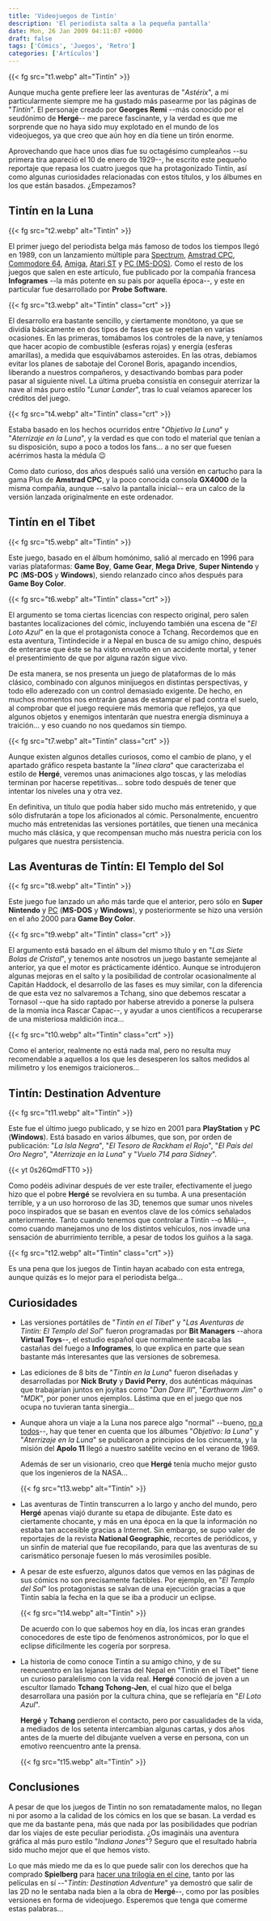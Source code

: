 ```yaml
---
title: 'Videojuegos de Tintín'
description: 'El periodista salta a la pequeña pantalla'
date: Mon, 26 Jan 2009 04:11:07 +0000
draft: false
tags: ['Cómics', 'Juegos', 'Retro']
categories: ['Artículos']
---
```


{{< fg src="t1.webp" alt="Tintín" >}}

Aunque mucha gente prefiere leer las aventuras de "_Astérix_", a mi particularmente siempre me ha gustado más pasearme por las páginas de "_Tintín_". El personaje creado por **Georges Remi** --más conocido por el seudónimo de **Hergé**-- me parece fascinante, y la verdad es que me sorprende que no haya sido muy explotado en el mundo de los videojuegos, ya que creo que aún hoy en día tiene un tirón enorme.

Aprovechando que hace unos días fue su octagésimo cumpleaños --su primera tira apareció el 10 de enero de 1929--, he escrito este pequeño reportaje que repasa los cuatro juegos que ha protagonizado Tintín, así como algunas curiosidades relacionadas con estos títulos, y los álbumes en los que están basados. ¿Empezamos?

## Tintín en la Luna

{{< fg src="t2.webp" alt="Tintín" >}}

El primer juego del periodista belga más famoso de todos los tiempos llegó en 1989, con un lanzamiento múltiple para [Spectrum](http://www.worldofspectrum.org/infoseek.cgi?regexp=^Tintin+on+the+Moon$&pub=^Infogrames$&loadpics=1), [Amstrad CPC](http://www.cpczone.net/game/914), [Commodore 64](http://www.lemon64.com/?game_id=2663), [Amiga](http://www.lemonamiga.com/?game_id=1064), [Atari ST](http://www.atarilegend.com/games/games_detail.php?game_id=3005) y [PC (MS-DOS)](http://www.abandonia.com/en/games/975). Como el resto de los juegos que salen en este artículo, fue publicado por la compañía francesa **Infogrames** --la más potente en su país por aquella época--, y este en particular fue desarrollado por **Probe Software**.

{{< fg src="t3.webp" alt="Tintín" class="crt" >}}

El desarrollo era bastante sencillo, y ciertamente monótono, ya que se dividía básicamente en dos tipos de fases que se repetían en varias ocasiones. En las primeras, tomábamos los controles de la nave, y teníamos que hacer acopio de combustible (esferas rojas) y energía (esferas amarillas), a medida que esquivábamos asteroides. En las otras, debíamos evitar los planes de sabotaje del Coronel Boris, apagando incendios, liberando a nuestros compañeros, y desactivando bombas para poder pasar al siguiente nivel. La última prueba consistía en conseguir aterrizar la nave al más puro estilo "_Lunar Lander_", tras lo cual veíamos aparecer los créditos del juego.

{{< fg src="t4.webp" alt="Tintín" class="crt" >}}

Estaba basado en los hechos ocurridos entre "_Objetivo la Luna_" y "_Aterrizaje en la Luna_", y la verdad es que con todo el material que tenían a su disposición, supo a poco a todos los fans... a no ser que fuesen acérrimos hasta la médula :wink:

Como dato curioso, dos años después salió una versión en cartucho para la gama Plus de **Amstrad CPC**, y la poco conocida consola **GX4000** de la misma compañía, aunque --salvo la pantalla inicial-- era un calco de la versión lanzada originalmente en este ordenador.

## Tintín en el Tibet

{{< fg src="t5.webp" alt="Tintín" >}}

Este juego, basado en el álbum homónimo, salió al mercado en 1996 para varias plataformas: **Game Boy**, **Game Gear**, **Mega Drive**, **Super Nintendo** y **PC** (**MS-DOS** y **Windows**), siendo relanzado cinco años después para **Game Boy Color**.

{{< fg src="t6.webp" alt="Tintín" class="crt" >}}

El argumento se toma ciertas licencias con respecto original, pero salen bastantes localizaciones del cómic, incluyendo también una escena de "_El Loto Azul_" en la que el protagonista conoce a Tchang. Recordemos que en esta aventura, Tintíndecide ir a Nepal en busca de su amigo chino, después de enterarse que éste se ha visto envuelto en un accidente mortal, y tener el presentimiento de que por alguna razón sigue vivo.

De esta manera, se nos presenta un juego de plataformas de lo más clásico, combinado con algunos minijuegos en distintas perspectivas, y todo ello aderezado con un control demasiado exigente. De hecho, en muchos momentos nos entrarán ganas de estampar el pad contra el suelo, al comprobar que el juego requiere más memoria que reflejos, ya que algunos objetos y enemigos intentarán que nuestra energía disminuya a traición... y eso cuando no nos quedamos sin tiempo.

{{< fg src="t7.webp" alt="Tintín" class="crt" >}}

Aunque existen algunos detalles curiosos, como el cambio de plano, y el apartado gráfico respeta bastante la "_línea clara_" que caracterizaba el estilo de **Hergé**, veremos unas animaciones algo toscas, y las melodías terminan por hacerse repetitivas... sobre todo después de tener que intentar los niveles una y otra vez.

En definitiva, un título que podía haber sido mucho más entretenido, y que sólo disfrutarán a tope los aficionados al cómic. Personalmente, encuentro mucho más entretenidas las versiones portátiles, que tienen una mecánica mucho más clásica, y que recompensan mucho más nuestra pericia con los pulgares que nuestra persistencia.

## Las Aventuras de Tintín: El Templo del Sol

{{< fg src="t8.webp" alt="Tintín" >}}

Este juego fue lanzado un año más tarde que el anterior, pero sólo en **Super Nintendo** y [PC](http://www.abandonia.com/en/games/481/Tintin+-+Prisoners+of+the+Sun.html) (**MS-DOS** y **Windows**), y posteriormente se hizo una versión en el año 2000 para **Game Boy Color**.

{{< fg src="t9.webp" alt="Tintín" class="crt" >}}

El argumento está basado en el álbum del mismo título y en "_Las Siete Bolas de Cristal_", y tenemos ante nosotros un juego bastante semejante al anterior, ya que el motor es prácticamente idéntico. Aunque se introdujeron algunas mejoras en el salto y la posibilidad de controlar ocasionalmente al Capitán Haddock, el desarrollo de las fases es muy similar, con la diferencia de que esta vez no salvaremos a Tchang, sino que debemos rescatar a Tornasol --que ha sido raptado por haberse atrevido a ponerse la pulsera de la momia inca Rascar Capac--, y ayudar a unos científicos a recuperarse de una misteriosa maldición inca...

{{< fg src="t10.webp" alt="Tintín" class="crt" >}}

Como el anterior, realmente no está nada mal, pero no resulta muy recomendable a aquellos a los que les desesperen los saltos medidos al milímetro y los enemigos traicioneros...

## Tintín: Destination Adventure

{{< fg src="t11.webp" alt="Tintín" >}}

Este fue el último juego publicado, y se hizo en 2001 para **PlayStation** y **PC** (**Windows**). Está basado en varios álbumes, que son, por orden de publicación: "_La Isla Negra_", "_El Tesoro de Rackham el Rojo_", "_El País del Oro Negro_", "_Aterrizaje en la Luna_" y "_Vuelo 714 para Sidney_".

{{< yt 0s26QmdFTT0 >}}

Como podéis adivinar después de ver este trailer, efectivamente el juego hizo que el pobre **Hergé** se revolviera en su tumba. A una presentación terrible, y a un uso horroroso de las 3D, tenemos que sumar unos niveles poco inspirados que se basan en eventos clave de los cómics señalados anteriormente. Tanto cuando tenemos que controlar a Tintín --o Milú--, como cuando manejamos uno de los distintos vehículos, nos invade una sensación de aburrimiento terrible, a pesar de todos los guiños a la saga.

{{< fg src="t12.webp" alt="Tintín" class="crt" >}}

Es una pena que los juegos de Tintin hayan acabado con esta entrega, aunque quizás es lo mejor para el periodista belga...

## Curiosidades

*   Las versiones portátiles de "_Tintín en el Tibet_" y "_Las Aventuras de Tintín: El Templo del Sol_" fueron programadas por **Bit Managers** --ahora **Virtual Toys**--, el estudio español que normalmente sacaba las castañas del fuego a **Infogrames**, lo que explica en parte que sean bastante más interesantes que las versiones de sobremesa.
*   Las ediciones de 8 bits de "_Tintín en la Luna_" fueron diseñadas y desarrolladas por **Nick Bruty** y **David Perry**, dos auténticas máquinas que trabajarían juntos en joyitas como "_Dan Dare III_", "_Earthworm Jim_" o "_MDK_", por poner unos ejemplos. Lástima que en el juego que nos ocupa no tuvieran tanta sinergia...
*   Aunque ahora un viaje a la Luna nos parece algo "normal" --bueno, [no a todos](http://es.wikipedia.org/wiki/Acusaciones_de_falsificaci%C3%B3n_en_los_alunizajes_del_Programa_Apolo)--, hay que tener en cuenta que los álbumes "_Objetivo: la Luna_" y "_Aterrizaje en la Luna_" se publicaron a principios de los cincuenta, y la misión del **Apolo 11** llegó a nuestro satélite vecino en el verano de 1969.
    
    Además de ser un visionario, creo que **Hergé** tenía mucho mejor gusto que los ingenieros de la NASA...
    
    {{< fg src="t13.webp" alt="Tintín" >}}
    
*   Las aventuras de Tintín transcurren a lo largo y ancho del mundo, pero **Hergé** apenas viajó durante su etapa de dibujante. Este dato es ciertamente chocante, y más en una época en la que la información no estaba tan accesible gracias a Internet. Sin embargo, se supo valer de reportajes de la revista **National Geographic**, recortes de periódicos, y un sinfín de material que fue recopilando, para que las aventuras de su carismático personaje fuesen lo más verosímiles posible.
*   A pesar de este esfuerzo, algunos datos que vemos en las páginas de sus cómics no son precisamente factibles. Por ejemplo, en "_El Templo del Sol_" los protagonistas se salvan de una ejecución gracias a que Tintín sabía la fecha en la que se iba a producir un eclipse.
    
    {{< fg src="t14.webp" alt="Tintín" >}}
    
    De acuerdo con lo que sabemos hoy en día, los incas eran grandes conocedores de este tipo de fenómenos astronómicos, por lo que el eclipse difícilmente les cogería por sorpresa.
    
*   La historia de como conoce Tintín a su amigo chino, y de su reencuentro en las lejanas tierras del Nepal en "Tintín en el Tibet" tiene un curioso paralelismo con la vida real. **Hergé** conoció de joven a un escultor llamado **Tchang Tchong-Jen**, el cual hizo que el belga desarrollara una pasión por la cultura china, que se reflejaría en "_El Loto Azul_".
    
    **Hergé** y **Tchang** perdieron el contacto, pero por casualidades de la vida, a mediados de los setenta intercambian algunas cartas, y dos años antes de la muerte del dibujante vuelven a verse en persona, con un emotivo reencuentro ante la prensa.
    
    {{< fg src="t15.webp" alt="Tintín" >}}
    

## Conclusiones

A pesar de que los juegos de Tintín no son rematadamente malos, no llegan ni por asomo a la calidad de los cómics en los que se basan. La verdad es que me da bastante pena, más que nada por las posibilidades que podrían dar los viajes de este peculiar periodista. ¿Os imagináis una aventura gráfica al más puro estilo "_Indiana Jones_"? Seguro que el resultado habría sido mucho mejor que el que hemos visto.

Lo que más miedo me da es lo que puede salir con los derechos que ha comprado **Spielberg** para [hacer una trilogía en el cine](http://www.filasiete.com/noticias/spielberg-y-jackson-llevaran-a-tintin-a-la-gran-pantalla-en-tres-dimensiones), tanto por las películas en sí --"_Tintín: Destination Adventure_" ya demostró que salir de las 2D no le sentaba nada bien a la obra de **Hergé**--, como por las posibles versiones en forma de videojuego. Esperemos que tenga que comerme estas palabras...